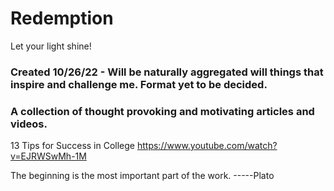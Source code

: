 # Redemption
Let your light shine!

### Created 10/26/22 - Will be naturally aggregated will things that inspire and challenge me. Format yet to be decided.
### A collection of thought provoking and motivating articles and videos.

13 Tips for Success in College https://www.youtube.com/watch?v=EJRWSwMh-1M

The beginning is the most important part of the work. -----Plato
